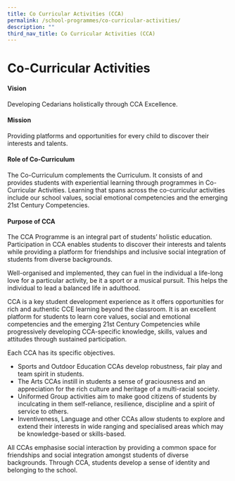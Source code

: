 ```yaml
---
title: Co Curricular Activities (CCA)
permalink: /school-programmes/co-curricular-activities/
description: ""
third_nav_title: Co Curricular Activities (CCA)
---
```

# **Co-Curricular Activities**

#### Vision

Developing Cedarians holistically through CCA Excellence.

#### Mission

Providing platforms and opportunities for every child to discover their interests and talents.


#### Role of Co-Curriculum

The Co-Curriculum complements the Curriculum. It consists of and provides students with experiential learning through programmes in Co-Curricular Activities. Learning that spans across the co-curriculur activities include our school values, social emotional competencies and the emerging 21st Century Competencies.

#### Purpose of CCA

	
The CCA Programme is an integral part of students’ holistic education. Participation in CCA enables students to discover their interests and talents while providing a platform for friendships and inclusive social integration of students from diverse backgrounds.

Well-organised and implemented, they can fuel in the individual a life-long love for a particular activity, be it a sport or a musical pursuit. This helps the individual to lead a balanced life in adulthood.

	
CCA is a key student development experience as it offers  opportunities for rich and authentic CCE learning beyond the classroom. It is an excellent platform for students to learn core values, social and emotional competencies and the emerging 21st Century Competencies while progressively developing CCA-specific knowledge, skills, values and attitudes through sustained participation.
	
Each CCA has its specific objectives. 
* Sports and Outdoor Education CCAs develop robustness, fair play and team spirit in students.
* The Arts CCAs instill in students a sense of graciousness and an appreciation for the rich culture and heritage of a multi-racial society. 
* Uniformed Group activities aim to make good citizens of students by inculcating in them self-reliance, resilience, discipline and a spirit of service to others.
* Inventiveness, Language and other CCAs allow students to explore and extend their interests in wide ranging and specialised areas which may be knowledge-based or skills-based. 
		
All CCAs emphasise social interaction by providing a common space for friendships and social integration amongst students of diverse backgrounds. Through CCA, students develop a sense of identity and belonging to the school.